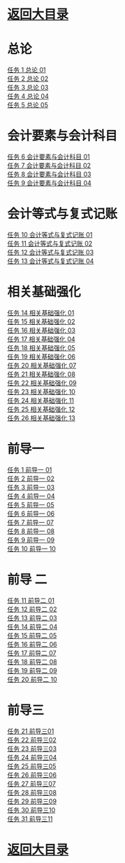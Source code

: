 # <a href="https://github.com/yangchenlarkin/gaodun/blob/master/README.md" target="_blank">返回大目录</a>

# 总论
<div><a href="http://106.14.192.253:6565/static/fixedm3u8/139gd00!0g1gI0XP.m3u8" target="_blank"> 任务 1 总论 01</a></div>
<div><a href="http://106.14.192.253:6565/static/fixedm3u8/13odhW2M0g1da3Ca.m3u8" target="_blank"> 任务 2 总论 02</a></div>
<div><a href="http://106.14.192.253:6565/static/fixedm3u8/139eg5aV0g1hHbYK.m3u8" target="_blank"> 任务 3 总论 03</a></div>
<div><a href="http://106.14.192.253:6565/static/fixedm3u8/13pa8B3z0g1bRphW.m3u8" target="_blank"> 任务 4 总论 04</a></div>
<div><a href="http://106.14.192.253:6565/static/fixedm3u8/139gdO900g1krla0.m3u8" target="_blank"> 任务 5 总论 05</a></div>

# 会计要素与会计科目
<div><a href="http://106.14.192.253:6565/static/fixedm3u8/13pa9n2B0g1f8dRo.m3u8" target="_blank"> 任务 6 会计要素与会计科目 01</a></div>
<div><a href="http://106.14.192.253:6565/static/fixedm3u8/13qe0HbQ0g1fo0@O.m3u8" target="_blank"> 任务 7 会计要素与会计科目 02</a></div>
<div><a href="http://106.14.192.253:6565/static/fixedm3u8/13qe1C9b0g1gcc4q.m3u8" target="_blank"> 任务 8 会计要素与会计科目 03</a></div>
<div><a href="http://106.14.192.253:6565/static/fixedm3u8/13bjcF6v0i1bU!Ip.m3u8" target="_blank"> 任务 9 会计要素与会计科目 04</a></div>

# 会计等式与复式记账
<div><a href="http://106.14.192.253:6565/static/fixedm3u8/13qegq5l0g1ahW@q.m3u8" target="_blank"> 任务 10 会计等式与复式记账 01</a></div>
<div><a href="http://106.14.192.253:6565/static/fixedm3u8/13qehf9j0g1apkkR.m3u8" target="_blank"> 任务 11 会计等式与复式记账 02</a></div>
<div><a href="http://106.14.192.253:6565/static/fixedm3u8/13qe2Aai0g1g8L41.m3u8" target="_blank"> 任务 12 会计等式与复式记账 03</a></div>
<div><a href="http://106.14.192.253:6565/static/fixedm3u8/13sg5sdG0g1eJC9F.m3u8" target="_blank"> 任务 13 会计等式与复式记账 04</a></div>

# 相关基础强化
<div><a href="http://106.14.192.253:6565/static/fixedm3u8/13ibRS710l1fjCgf.m3u8" target="_blank"> 任务 14 相关基础强化 01</a></div>
<div><a href="http://106.14.192.253:6565/static/fixedm3u8/13rd3mdl0g1dqY4Z.m3u8" target="_blank"> 任务 15 相关基础强化 02</a></div>
<div><a href="http://106.14.192.253:6565/static/fixedm3u8/139geR7q0g1gHSma.m3u8" target="_blank"> 任务 16 相关基础强化 03</a></div>
<div><a href="http://106.14.192.253:6565/static/fixedm3u8/139gfH6y0g1eW9EZ.m3u8" target="_blank"> 任务 17 相关基础强化 04</a></div>
<div><a href="http://106.14.192.253:6565/static/fixedm3u8/13rd4x9x0g1eq6Zt.m3u8" target="_blank"> 任务 18 相关基础强化 05</a></div>
<div><a href="http://106.14.192.253:6565/static/fixedm3u8/13mhWmdz0i1avbr!.m3u8" target="_blank"> 任务 19 相关基础强化 06</a></div>
<div><a href="http://106.14.192.253:6565/static/fixedm3u8/13mhXk3e0g184!9i.m3u8" target="_blank"> 任务 20 相关基础强化 07</a></div>
<div><a href="http://106.14.192.253:6565/static/fixedm3u8/13mcPl5d0i1k4HmS.m3u8" target="_blank"> 任务 21 相关基础强化 08</a></div>
<div><a href="http://106.14.192.253:6565/static/fixedm3u8/13bjdc4w0g1cFz27.m3u8" target="_blank"> 任务 22 相关基础强化 09</a></div>
<div><a href="http://106.14.192.253:6565/static/fixedm3u8/139ggt3t0g19pXQX.m3u8" target="_blank"> 任务 23 相关基础强化 10</a></div>
<div><a href="http://106.14.192.253:6565/static/fixedm3u8/139ggVeK0g1dh!TH.m3u8" target="_blank"> 任务 24 相关基础强化 11</a></div>
<div><a href="http://106.14.192.253:6565/static/fixedm3u8/13tlve0O0g1b0vHc.m3u8" target="_blank"> 任务 25 相关基础强化 12</a></div>
<div><a href="http://106.14.192.253:6565/static/fixedm3u8/13odjA410g1cqWEv.m3u8" target="_blank"> 任务 26 相关基础强化 13</a></div>

# 前导一
<div><a href="http://106.14.192.253:6565/static/fixedm3u8/08uf7v2z0g1sL5zV.m3u8" target="_blank"> 任务 1 前导一 01</a></div>
<div><a href="http://106.14.192.253:6565/static/fixedm3u8/08uf9k970g1sJi5l.m3u8" target="_blank"> 任务 2 前导一 02</a></div>
<div><a href="http://106.14.192.253:6565/static/fixedm3u8/08ufb58y0g1tHjpa.m3u8" target="_blank"> 任务 3 前导一 03</a></div>
<div><a href="http://106.14.192.253:6565/static/fixedm3u8/08ufcXeA0g1x67Qu.m3u8" target="_blank"> 任务 4 前导一 04</a></div>
<div><a href="http://106.14.192.253:6565/static/fixedm3u8/08uff21F0g1vRXtc.m3u8" target="_blank"> 任务 5 前导一 05</a></div>
<div><a href="http://106.14.192.253:6565/static/fixedm3u8/08ufh2fw0g1trWtq.m3u8" target="_blank"> 任务 6 前导一 06</a></div>
<div><a href="http://106.14.192.253:6565/static/fixedm3u8/08ufiT2h0g1s0juo.m3u8" target="_blank"> 任务 7 前导一 07</a></div>
<div><a href="http://106.14.192.253:6565/static/fixedm3u8/08ufkx9Z0g1sAT8f.m3u8" target="_blank"> 任务 8 前导一 08</a></div>
<div><a href="http://106.14.192.253:6565/static/fixedm3u8/08ufme6n0g1yyRW7.m3u8" target="_blank"> 任务 9 前导一 09</a></div>
<div><a href="http://106.14.192.253:6565/static/fixedm3u8/08ufokf70g1zfhgX.m3u8" target="_blank"> 任务 10 前导一 10</a></div>

# 前导 二
<div><a href="http://106.14.192.253:6565/static/fixedm3u8/08ufqsai0g1spXku.m3u8" target="_blank"> 任务 11 前导二 01</a></div>
<div><a href="http://106.14.192.253:6565/static/fixedm3u8/08ufsa8n0g1plJkY.m3u8" target="_blank"> 任务 12 前导二 02</a></div>
<div><a href="http://106.14.192.253:6565/static/fixedm3u8/08uftH8i0g1tahN4.m3u8" target="_blank"> 任务 13 前导二 03</a></div>
<div><a href="http://106.14.192.253:6565/static/fixedm3u8/08ufvu1f0g1okMeS.m3u8" target="_blank"> 任务 14 前导二 04</a></div>
<div><a href="http://106.14.192.253:6565/static/fixedm3u8/08ufwX7Z0g1ozDD!.m3u8" target="_blank"> 任务 15 前导二 05</a></div>
<div><a href="http://106.14.192.253:6565/static/fixedm3u8/08ufys9W0g1oS9xl.m3u8" target="_blank"> 任务 16 前导二 06</a></div>
<div><a href="http://106.14.192.253:6565/static/fixedm3u8/08ufzW3A0g1rPBIl.m3u8" target="_blank"> 任务 17 前导二 07</a></div>
<div><a href="http://106.14.192.253:6565/static/fixedm3u8/08ufBE0F0g1qbam0.m3u8" target="_blank"> 任务 18 前导二 08</a></div>
<div><a href="http://106.14.192.253:6565/static/fixedm3u8/08ufDcez0g1oojh2.m3u8" target="_blank"> 任务 19 前导二 09</a></div>
<div><a href="http://106.14.192.253:6565/static/fixedm3u8/08ufED9T0g1q!kPr.m3u8" target="_blank"> 任务 20 前导二 10</a></div>

# 前导三
<div><a href="http://106.14.192.253:6565/static/fixedm3u8/08ufGf6c0g1CIUHk.m3u8" target="_blank"> 任务 21 前导三01</a></div>
<div><a href="http://106.14.192.253:6565/static/fixedm3u8/08ufIB9H0g1BzT3i.m3u8" target="_blank"> 任务 22 前导三02</a></div>
<div><a href="http://106.14.192.253:6565/static/fixedm3u8/08ufKS0H0g1B53uo.m3u8" target="_blank"> 任务 23 前导三03</a></div>
<div><a href="http://106.14.192.253:6565/static/fixedm3u8/08ufN5650g1CAvBF.m3u8" target="_blank"> 任务 24 前导三04</a></div>
<div><a href="http://106.14.192.253:6565/static/fixedm3u8/08ufPn5C0g1yKdCa.m3u8" target="_blank"> 任务 25 前导三05</a></div>
<div><a href="http://106.14.192.253:6565/static/fixedm3u8/08ufS69Q0g1FpwcM.m3u8" target="_blank"> 任务 26 前导三06</a></div>
<div><a href="http://106.14.192.253:6565/static/fixedm3u8/08ufVj400g1Ds@21.m3u8" target="_blank"> 任务 27 前导三07</a></div>
<div><a href="http://106.14.192.253:6565/static/fixedm3u8/08ug0kb30g1Fnr9@.m3u8" target="_blank"> 任务 28 前导三08</a></div>
<div><a href="http://106.14.192.253:6565/static/fixedm3u8/08ug3x9W0g1AzMGq.m3u8" target="_blank"> 任务 29 前导三09</a></div>
<div><a href="http://106.14.192.253:6565/static/fixedm3u8/08ug6rfi0g1Nesz0.m3u8" target="_blank"> 任务 30 前导三10</a></div>
<div><a href="http://106.14.192.253:6565/static/fixedm3u8/08ugaq0o0g1Ivhy4.m3u8" target="_blank"> 任务 31 前导三11</a></div>

# <a href="https://github.com/yangchenlarkin/gaodun/blob/master/README.md" target="_blank">返回大目录</a>
